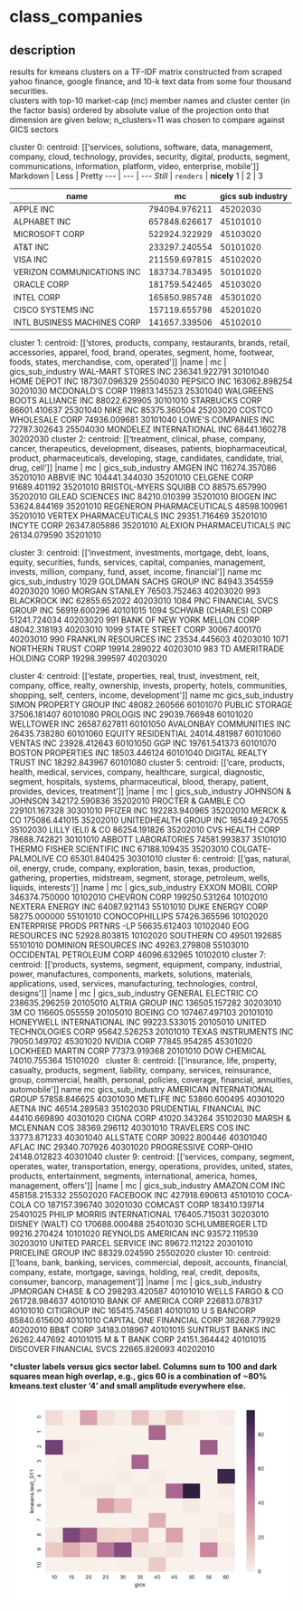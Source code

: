 # class_companies

## description
results for kmeans clusters on a TF-IDF matrix constructed from scraped yahoo finance, google finance, and 10-k text data from some four thousand securities.  
clusters with top-10 market-cap (mc) member names and cluster center (in the factor basis) ordered by absolute value of the projection onto that dimension are given below; 
n_clusters=11 was chosen to compare against GICS sectors

cluster 0:
centroid: [[‘services, solutions, software, data, management, company, cloud, technology, provides, security, digital, products, segment, communications, information, platform, video, enterprise, mobile']]
Markdown | Less | Pretty
--- | --- | ---
*Still* | `renders` | **nicely**
1 | 2 | 3

|                        name |           mc  |  gics sub industry |
| ----------------------------- | --------------- | -------------------- |
|                    APPLE INC |  794094.976211 |  45202030          |          
|                 ALPHABET INC |  657848.626617 |  45101010          |
|               MICROSOFT CORP |  522924.322929 |  45103020          |
|                     AT&T INC |  233297.240554 |  50101020          |
|                     VISA INC |  211559.697815 |  45102020          |
|   VERIZON COMMUNICATIONS INC |  183734.783495 |  50101020          |
|                  ORACLE CORP |  181759.542465 |  45103020          |
|                   INTEL CORP |  165850.985748 |  45301020          |
|            CISCO SYSTEMS INC |  157119.655798 |  45201020          |
|  INTL BUSINESS MACHINES CORP |  141657.339506 |  45102010          |
cluster 1:
centroid: [[‘stores, products, company, restaurants, brands, retail, accessories, apparel, food, brand, operates, segment, home, footwear, foods, states, merchandise, com, operated']]
                         |name |            mc |  gics_sub_industry
           WAL-MART STORES INC  236341.922791  30101040
                HOME DEPOT INC  187307.096329  25504030
                   PEPSICO INC  163062.898254  30201030
               MCDONALD'S CORP  119813.145523  25301040
  WALGREENS BOOTS ALLIANCE INC   88022.629905  30101010
                STARBUCKS CORP   86601.410637  25301040
                      NIKE INC   85375.360504  25203020
         COSTCO WHOLESALE CORP   74936.009681  30101040
          LOWE'S COMPANIES INC   72787.302643  25504030
    MONDELEZ INTERNATIONAL INC   68441.160278  30202030
cluster 2:
centroid: [[‘treatment, clinical, phase, company, cancer, therapeutics, development, diseases, patients, biopharmaceutical, product, pharmaceuticals, developing, stage, candidates, candidate, trial, drug, cell']]
                        |name |            mc |  gics_sub_industry
                    AMGEN INC  116274.357086  35201010
                   ABBVIE INC  104441.344030  35201010
                 CELGENE CORP   91689.401192  35201010
      BRISTOL-MYERS SQUIBB CO   88575.657990  35202010
          GILEAD SCIENCES INC   84210.010399  35201010
                   BIOGEN INC   53624.844169  35201010
    REGENERON PHARMACEUTICALS   48598.100961  35201010
   VERTEX PHARMACEUTICALS INC   29351.716469  35201010
                  INCYTE CORP   26347.805886  35201010
  ALEXION PHARMACEUTICALS INC   26134.079590  35201010

cluster 3:
centroid: [[‘investment, investments, mortgage, debt, loans, equity, securities, funds, services, capital, companies, management, invests, million, company, fund, asset, income, financial']]
                              name            mc   gics_sub_industry
1029       GOLDMAN SACHS GROUP INC  84943.354559  40203020
1060                MORGAN STANLEY  76503.752463  40203020
993                  BLACKROCK INC  62855.652022  40203010
1084  PNC FINANCIAL SVCS GROUP INC  56919.600296  40101015
1094         SCHWAB (CHARLES) CORP  51241.724034  40203020
991   BANK OF NEW YORK MELLON CORP  48042.318193  40203010
1099             STATE STREET CORP  30067.400170  40203010
990         FRANKLIN RESOURCES INC  23534.445603  40203010
1071           NORTHERN TRUST CORP  19914.289022  40203010
983     TD AMERITRADE HOLDING CORP  19298.399597  40203020

cluster 4:
centroid: [[‘estate, properties, real, trust, investment, reit, company, office, realty, ownership, invests, property, hotels, communities, shopping, self, centers, income, development']]
                           name            mc   gics_sub_industry
   SIMON PROPERTY GROUP INC  48082.260566  60101070
             PUBLIC STORAGE  37506.181407  60101080
               PROLOGIS INC  29039.766948  60101020
              WELLTOWER INC  26587.627811  60101050
  AVALONBAY COMMUNITIES INC  26435.738280  60101060
         EQUITY RESIDENTIAL  24014.481987  60101060
                 VENTAS INC  23928.412643  60101050
                    GGP INC  19761.541373  60101070
      BOSTON PROPERTIES INC  18503.446124  60101040
   DIGITAL REALTY TRUST INC  18292.843967  60101080
cluster 5:
centroid: [[‘care, products, health, medical, services, company, healthcare, surgical, diagnostic, segment, hospitals, systems, pharmaceutical, blood, therapy, patient, provides, devices, treatment']]
                          |name |            mc |  gics_sub_industry
             JOHNSON & JOHNSON  342172.590836  35202010
           PROCTER & GAMBLE CO  229101.167328  30301010
                    PFIZER INC  192283.940965  35202010
                    MERCK & CO  175086.441015  35202010
        UNITEDHEALTH GROUP INC  165449.247055  35102030
              LILLY (ELI) & CO   86254.191826  35202010
               CVS HEALTH CORP   78688.742821  30101010
           ABBOTT LABORATORIES   74581.993837  35101010
  THERMO FISHER SCIENTIFIC INC   67188.109435  35203010
          COLGATE-PALMOLIVE CO   65301.840425  30301010
cluster 6:
centroid: [[‘gas, natural, oil, energy, crude, company, exploration, basin, texas, production, gathering, properties, midstream, segment, storage, petroleum, wells, liquids, interests']]
                          |name |            mc |  gics_sub_industry
              EXXON MOBIL CORP  346374.750000  10102010
                  CHEVRON CORP  199250.531264  10102010
            NEXTERA ENERGY INC   64087.921143  55101010
              DUKE ENERGY CORP   58275.000000  55101010
                CONOCOPHILLIPS   57426.365596  10102020
  ENTERPRISE PRODS PRTNRS  -LP   56635.612403  10102040
             EOG RESOURCES INC   52928.803815  10102020
                   SOUTHERN CO   49501.192685  55101010
        DOMINION RESOURCES INC   49263.279808  55103010
     OCCIDENTAL PETROLEUM CORP   46096.632965  10102010
cluster 7:
centroid: [[‘products, systems, segment, equipment, company, industrial, power, manufactures, components, markets, solutions, materials, applications, used, services, manufacturing, technologies, control, designs']]
                         |name |            mc |  gics_sub_industry
          GENERAL ELECTRIC CO  238635.296259  20105010
             ALTRIA GROUP INC  136505.157282  30203010
                        3M CO  116605.055559  20105010
                    BOEING CO  107467.497103  20101010
  HONEYWELL INTERNATIONAL INC   99223.533015  20105010
     UNITED TECHNOLOGIES CORP   95642.526253  20101010
        TEXAS INSTRUMENTS INC   79050.149702  45301020
                  NVIDIA CORP   77845.954285  45301020
         LOCKHEED MARTIN CORP   77373.919368  20101010
                 DOW CHEMICAL   74010.755364  15101020
 
cluster 8:
centroid: [[‘insurance, life, property, casualty, products, segment, liability, company, services, reinsurance, group, commercial, health, personal, policies, coverage, financial, annuities, automobile']]
                              name            mc   gics_sub_industry
  AMERICAN INTERNATIONAL GROUP  57858.846625  40301030
                   METLIFE INC  53860.600495  40301020
                     AETNA INC  46514.289583  35102030
      PRUDENTIAL FINANCIAL INC  44410.669890  40301020
                    CIGNA CORP  41020.343264  35102030
          MARSH & MCLENNAN COS  38369.296112  40301010
             TRAVELERS COS INC  33773.871233  40301040
                 ALLSTATE CORP  30922.800446  40301040
                     AFLAC INC  29340.707926  40301020
         PROGRESSIVE CORP-OHIO  24148.012823  40301040
cluster 9:
centroid: [[‘services, company, segment, operates, water, transportation, energy, operations, provides, united, states, products, entertainment, segments, international, america, homes, management, offers']]
                         |name |            mc |  gics_sub_industry
               AMAZON.COM INC  458158.215332  25502020
                 FACEBOOK INC  427918.690613  45101010
                 COCA-COLA CO  187157.396740  30201030
                 COMCAST CORP  183410.139714  25401025
  PHILIP MORRIS INTERNATIONAL  176405.715031  30203010
             DISNEY (WALT) CO  170688.000488  25401030
             SCHLUMBERGER LTD   99216.270424  10101020
        REYNOLDS AMERICAN INC   93572.119539  30203010
    UNITED PARCEL SERVICE INC   89672.112122  20301010
          PRICELINE GROUP INC   88329.024590  25502020
cluster 10:
centroid: [[‘loans, bank, banking, services, commercial, deposit, accounts, financial, company, estate, mortgage, savings, holding, real, credit, deposits, consumer, bancorp, management']]
                        |name |            mc |  gics_sub_industry
         JPMORGAN CHASE & CO  298293.420587  40101010
            WELLS FARGO & CO  261728.984637  40101010
        BANK OF AMERICA CORP  226813.078317  40101010
               CITIGROUP INC  165415.745681  40101010
                 U S BANCORP   85840.615600  40101010
  CAPITAL ONE FINANCIAL CORP   38268.779929  40202010
                   BB&T CORP   34183.018967  40101015
          SUNTRUST BANKS INC   26262.447692  40101015
             M & T BANK CORP   24151.364442  40101015
     DISCOVER FINANCIAL SVCS   22665.826093  40202010



  *__cluster labels versus gics sector label. Columns sum to 100 and dark squares mean high overlap, e.g., gics 60 is a combination of ~80% kmeans.text cluster ‘4’ and small amplitude everywhere else.__ 
   ![alt text](https://github.com/amadeus-pinto/class_companies/blob/master/figs/heatmap.png)

